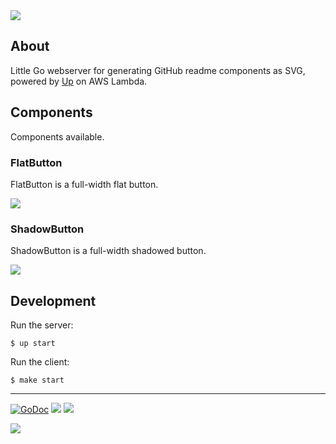 <img src="http://tjholowaychuk.com:6000/svg/title/GITHUB/UI">

## About

Little Go webserver for generating GitHub readme components as SVG, powered by [Up](https://github.com/apex/up) on AWS Lambda.

## Components

Components available.

### FlatButton

FlatButton is a full-width flat button.

![](https://gui.apex.sh/component?name=FlatButton&config={"text":"SUBSCRIBE","color":"7956EF"})

### ShadowButton

ShadowButton is a full-width shadowed button.

![](https://gui.apex.sh/component?name=ShadowButton&config={"text":"SUBSCRIBE","color":"7956EF"})

## Development

Run the server:

```
$ up start
```

Run the client:

```
$ make start
```

---

[![GoDoc](https://godoc.org/github.com/apex/gui?status.svg)](https://godoc.org/github.com/apex/gui)
![](https://img.shields.io/badge/license-MIT-blue.svg)
![](https://img.shields.io/badge/status-stable-green.svg)

<a href="https://apex.sh"><img src="http://tjholowaychuk.com:6000/svg/sponsor"></a>
